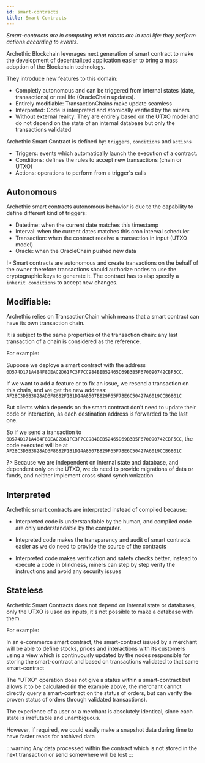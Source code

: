 ```yaml
---
id: smart-contracts
title: Smart Contracts
---
```


*Smart-contracts are in computing what robots are in real life: they perform actions according to events.* 

Archethic Blockchain leverages next generation of smart contract to make the development of decentralized application easier to bring a mass adoption of the Blockchain technology.

They introduce new features to this domain:
- Completly autonomous and can be triggered from internal states (date, transactions) or real life (OracleChain updates).
- Entirely modifiable: TransactionChains make update seamless
- Interpreted: Code is interpreted and atomically verified by the miners
- Without external reality: They are entirely based on the UTXO model and do not depend on the state of an internal database but only the transactions validated

Archethic Smart Contract is defined by: `triggers`, `conditions` and `actions`

- Triggers: events which automatically launch the execution of a contract.
- Conditions: defines the rules to accept new transactions (chain or UTXO)
- Actions: operations to perform from a trigger's calls

## Autonomous

Archethic smart contracts autonomous behavior is due to the capability to define different kind of triggers:
- Datetime: when the current date matches this timestamp
- Interval: when the current dates matches this cron interval scheduler
- Transaction: when the contract receive a transaction in input (UTXO model)
- Oracle: when the OracleChain pushed new data

!>  Smart contracts are autonomous and create transactions on the behalf of the owner therefore transactions should authorize nodes to use the cryptographic keys to generate it.
The contract has to alsp specify a `inherit conditions` to accept new changes.

## Modifiable:

Archethic relies on TransactionChain which means that a smart contract can have its own transaction chain.

 It is subject to the same properties of the transaction chain: any last transaction of a chain is considered as the reference.

For example:

Suppose we deploye a smart contract with the address `0D574D171A484F8DEAC2D61FC3F7CC984BEB52465D69B3B5F670090742CBF5CC`.

If we want to add a feature or to fix an issue, we resend a transaction on this chain, and we get the new address: `AF28C3D5B3828AD3F8682F1B1D14A8507B829F65F7BE6C50427A6019CCB6801C`

But clients which depends on the smart contract don't need to update their code or interaction, as each destination address is forwarded to the last one.

So if we send a transaction to `0D574D171A484F8DEAC2D61FC3F7CC984BEB52465D69B3B5F670090742CBF5CC`, the code executed will be at `AF28C3D5B3828AD3F8682F1B1D14A8507B829F65F7BE6C50427A6019CCB6801C`

?> Because we are independent  on internal state and database, and dependent only on the UTXO, we do need to provide migrations of data or funds, and neither implement cross shard synchronization

## Interpreted

Archethic smart contracts are interpreted instead of compiled because:

- Interpreted code is understandable by the human, and compiled code are only understandable by the computer.

- Intepreted code makes the transparency and audit of smart contracts easier as we do need to provide the source of the contracts

- Interpreted code makes verification and safety checks better, instead to execute a code in blindness, miners can step by step verify the instructions and avoid any security issues

## Stateless

Archethic Smart Contracts does not depend on internal state or databases, only the UTXO is used as inputs, it's not possible to make a database with them.

For example:

In an e-commerce smart contract, the smart-contract issued by a merchant will be able to define stocks, prices and interactions with its customers using a view which is continuously updated by the nodes responsible for storing the smart-contract and based on transactions validated to that same smart-contract

The "UTXO" operation does not give a status within a smart-contract but allows it to be calculated (in the example above, the merchant cannot directly query a smart-contract on the status of orders, but can verify the proven status of orders through validated transactions).

The experience of a user or a merchant is absolutely identical, since each state is irrefutable and unambiguous.

However, if required, we could easily make a snapshot data during time to have faster reads for archived data

:::warning
Any data processed within the contract which is not stored in the next transaction or send somewhere will be lost
:::
